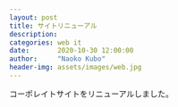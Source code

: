 ```yaml
---
layout: post
title: サイトリニューアル
description: 
categories: web it
date:       2020-10-30 12:00:00
author:     "Naoko Kubo"
header-img: assets/images/web.jpg
---
```


コーポレイトサイトをリニューアルしました。
